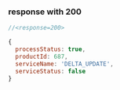 ### response with 200

```js
//<response=200>

{
  processStatus: true,
  productId: 687,
  serviceName: 'DELTA_UPDATE',
  serviceStatus: false
}

```
